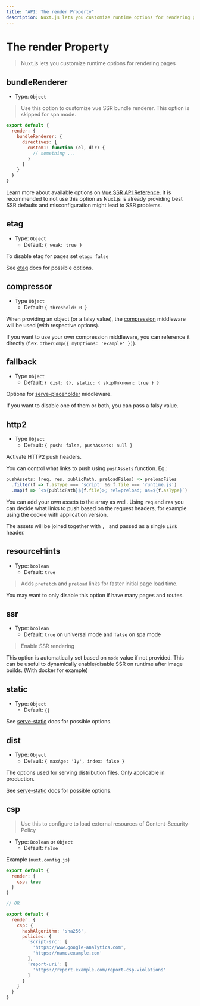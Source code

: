 ```yaml
---
title: "API: The render Property"
description: Nuxt.js lets you customize runtime options for rendering pages
---
```


# The render Property

> Nuxt.js lets you customize runtime options for rendering pages

## bundleRenderer
- Type: `Object`

> Use this option to customize vue SSR bundle renderer. This option is skipped for spa mode.

```js
export default {
  render: {
    bundleRenderer: { 
      directives: {
        custom1: function (el, dir) {
          // something ...
        }
      }
    }
  }
}
```

Learn more about available options on [Vue SSR API Reference](https://ssr.vuejs.org/en/api.html#renderer-options).
It is recommended to not use this option as Nuxt.js is already providing best SSR defaults and misconfiguration might lead to SSR problems.

## etag
- Type: `Object`
  - Default: `{ weak: true }`

To disable etag for pages set `etag: false`

See [etag](https://www.npmjs.com/package/etag) docs for possible options.

## compressor
- Type `Object`
  - Default: `{ threshold: 0 }`

When providing an object (or a falsy value), the [compression](https://www.npmjs.com/package/compression) middleware
will be used (with respective options).

If you want to use your own compression middleware, you can reference it
directly (f.ex. `otherComp({ myOptions: 'example' })`).

## fallback
- Type `Object`
  - Default: `{ dist: {}, static: { skipUnknown: true } }`

Options for [serve-placeholder](https://github.com/nuxt/serve-placeholder) middleware.

If you want to disable one of them or both, you can pass a falsy value.

## http2
- Type `Object`
  - Default: `{ push: false, pushAssets: null }`

Activate HTTP2 push headers.

You can control what links to push using `pushAssets` function. Eg.:
```js
pushAssets: (req, res, publicPath, preloadFiles) => preloadFiles
  .filter(f => f.asType === 'script' && f.file === 'runtime.js')
  .map(f => `<${publicPath}${f.file}>; rel=preload; as=${f.asType}`)
```

You can add your own assets to the array as well.
Using `req` and `res` you can decide what links to push based on the request headers, for example using the cookie with application version.

The assets will be joined together with `, ` and passed as a single `Link` header.

## resourceHints
- Type: `boolean`
  - Default: `true`

> Adds `prefetch` and `preload` links for faster initial page load time.

You may want to only disable this option if have many pages and routes.

## ssr
- Type: `boolean`
  - Default: `true` on universal mode and `false` on spa mode

> Enable SSR rendering

This option is automatically set based on `mode` value if not provided.
This can be useful to dynamically enable/disable SSR on runtime after image builds. (With docker for example)

## static
- Type: `Object`
  - Default: `{}`

See [serve-static](https://www.npmjs.com/package/serve-static) docs for possible options.

## dist
- Type: `Object`
  - Default: `{ maxAge: '1y', index: false }`

The options used for serving distribution files. Only applicable in production.

See [serve-static](https://www.npmjs.com/package/serve-static) docs for possible options.

## csp

> Use this to configure to load external resources of Content-Security-Policy

- Type: `Boolean` or `Object`
  - Default: `false`

Example (`nuxt.config.js`)

```js
export default {
  render: {
    csp: true
  }
}

// OR

export default {
  render: {
    csp: {
      hashAlgorithm: 'sha256',
      policies: {
        'script-src': [
          'https://www.google-analytics.com',
          'https://name.example.com'
        ],
        'report-uri': [
          'https://report.example.com/report-csp-violations'
        ]
      }
    }
  }
}

```
